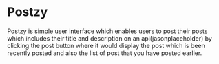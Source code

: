 # Postzy

Postzy is simple user interface which enables users to post their posts which includes their title and description on an api(jasonplaceholder) by clicking the post button where
it would display the post which is been recently posted and also the list of post that you have posted earlier.

